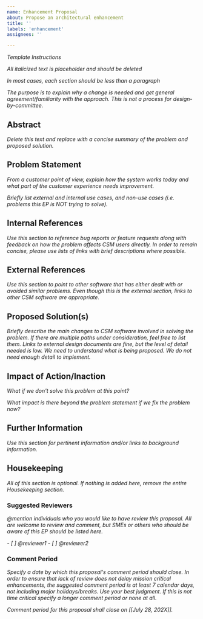 ```yaml
---
name: Enhancement Proposal
about: Propose an architectural enhancement
title: ''
labels: 'enhancement'
assignees: ''

---
```


_Template Instructions_

_All italicized text is placeholder and should be deleted_

_In most cases, each section should be less than a paragraph_

_The purpose is to explain why a change is needed and get general agreement/familiarity with the approach.  This is not a process for design-by-committee._

## Abstract

_Delete this text and replace with a concise summary of the problem and proposed solution._

## Problem Statement

_From a customer point of view, explain how the system works today and what part of the customer experience needs improvement._

_Briefly list external and internal use cases, and non-use cases (i.e. problems this EP is NOT trying to solve)._

## Internal References

_Use this section to reference bug reports or feature requests along with feedback on how the problem affects CSM users directly.  In order to remain concise, please use lists of links with brief descriptions where possible._

## External References

_Use this section to point to other software that has either dealt with or avoided similar problems.  Even though this is the external section, links to other CSM software are appropriate._

## Proposed Solution(s)

_Briefly describe the main changes to CSM software involved in solving the problem.  If there are multiple paths under consideration, feel free to list them.  Links to external design documents are fine, but the level of detail needed is low.  We need to understand what is being proposed.  We do not need enough detail to implement._

## Impact of Action/Inaction

_What if we don't solve this problem at this point?_

_What impact is there beyond the problem statement if we fix the problem now?_

## Further Information

_Use this section for pertinent information and/or links to background information._

## Housekeeping

_All of this section is optional. If nothing is added here, remove the entire Housekeeping section._

### Suggested Reviewers
_@mention individuals who you would like to have review this proposal. All are welcome to review and comment, but SMEs or others who should be aware of this EP should be listed here._

_- [ ] @reviewer1_
_- [ ] @reviewer2_

### Comment Period

_Specify a date by which this proposal's comment period should close. In order to ensure that lack of review does not delay mission critical enhancements, the suggested comment period is at least 7 calendar days, not including major holidays/breaks. Use your best judgment. If this is not time critical specify a longer comment period or none at all._

_Comment period for this proposal shall close on [[July 28, 202X]]._
